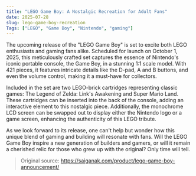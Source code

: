 ```yaml
---
title: "LEGO Game Boy: A Nostalgic Recreation for Adult Fans"
date: 2025-07-28
slug: lego-game-boy-recreation
Tags: ["LEGO", "Game Boy", "Nintendo", "gaming"]
---
```


The upcoming release of the "LEGO Game Boy" is set to excite both LEGO enthusiasts and gaming fans alike. Scheduled for launch on October 1, 2025, this meticulously crafted set captures the essence of Nintendo's iconic portable console, the Game Boy, in a stunning 1:1 scale model. With 421 pieces, it features intricate details like the D-pad, A and B buttons, and even the volume control, making it a must-have for collectors.

Included in the set are two LEGO-brick cartridges representing classic games: The Legend of Zelda: Link's Awakening and Super Mario Land. These cartridges can be inserted into the back of the console, adding an interactive element to this nostalgic piece. Additionally, the monochrome LCD screen can be swapped out to display either the Nintendo logo or a game screen, enhancing the authenticity of this LEGO tribute.

As we look forward to its release, one can't help but wonder how this unique blend of gaming and building will resonate with fans. Will the LEGO Game Boy inspire a new generation of builders and gamers, or will it remain a cherished relic for those who grew up with the original? Only time will tell.

> Original source: https://saiganak.com/product/lego-game-boy-announcement/